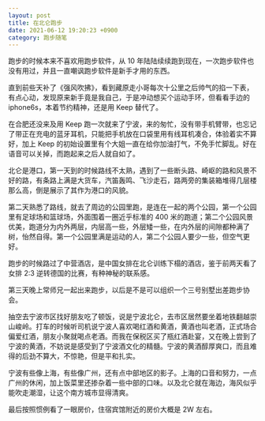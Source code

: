 ```yaml
---
layout: post
title: 在北仑跑步
date: 2021-06-12 19:20:23 +0900
category: 跑步随笔
---
```


跑步的时候本来不喜欢用跑步软件，从 10 年陆陆续续跑到现在，一次跑步软件也没有用过，并且一直嘲讽跑步软件是新手才用的东西。

直到前些天补了《强风吹拂》，看到藏原走小哥每次十公里之后帅气的掐一下表，有点心动，发现原来新手竟是我自己，于是冲动想买个运动手环，但看看手边的 iphone6s，本着节约精神，还是用 Keep 替代了。

在合肥还没来及用 Keep 跑一次就来了宁波，来的匆忙，没有带手机臂带，也忘记了带正在充电的蓝牙耳机，只能把手机放在口袋里用有线耳机凑合，体验着实不算好，加上 Keep 的初始设置里有个大姐一直在给你加油打气，不免手忙脚乱。好在语音可以关掉，而跑起来之后人就自如了。

北仑是港口，第一天到的时候路线不太熟，遇到了一些断头路、崎岖的路和风景不好的路，有条路上满是大货车，汽笛轰鸣、飞沙走石，路两旁的集装箱堆得几层楼那么高，倒是展示了其作为港口的风貌。

第二天熟悉了路线，就去了周边的公园里跑，是连在一起的两个公园，第一个公园里有足球场和篮球场，外面围着一圈近乎标准的 400 米的跑道；第二个公园风景优美，跑道分为内外两层，内层高一些，外层矮一些，在内外层的间隙都种满了树，怡然自得。第一个公园里满是运动的人，第二个公园人要少一些，但空气更好。

跑步的时候路过了中营酒店，是中国女排在北仑训练下榻的酒店，鉴于前两天看了女排 2:3 逆转德国的比赛，有种神秘的联系感。

第三天晚上常师兄一起出来跑步，以后是不是可以组织一个三号别墅出差跑步协会。

抽空去宁波市区找好朋友吃了顿饭，说是宁波北仑，去市区居然要坐着地铁翻越崇山峻岭。打车的时候听司机说宁波人喜欢喝红酒和黄酒，黄酒也叫老酒，正式场合偏爱红酒，朋友小聚就喝点老酒。而我在保税区买了瓶红酒赴宴，又在晚上尝到了宁波的黄酒，不妨说是感受到了宁波酒文化的精髓。宁波的黄酒醇厚爽口，而且难得的后劲不算大，不惊艳，但是平和扎实。

宁波有些像上海，有些像广州，还有点中部地区的影子。上海的口音和努力，一点广州的休闲，加上饭菜里还掺杂着一些中部的口味。以及北仑就在海边，海风似乎能吹走潮湿，让这个南方城市显得清爽。

最后按照惯例看了一眼房价，住宿宾馆附近的房价大概是 2W 左右。